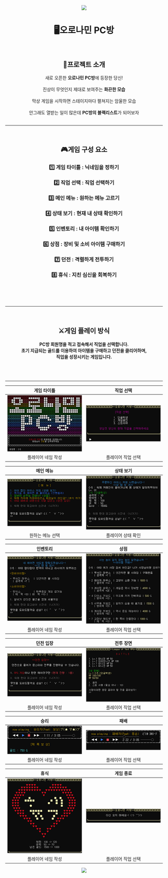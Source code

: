 <div align = "center"> 
<img src="https://capsule-render.vercel.app/api?type=waving&color=F79797&height=120&section=header" />

<h1>🖥오로나민 PC방</h1>
<br>
<h2> 📢프로젝트 소개 </h2>
새로 오픈한 <b>오로나민 PC방</b>에 등장한 당신!<br><br>
진상이 무엇인지 제대로 보여주는 <b>화끈한 모습</b><br><br>
막상 게임을 시작하면 스테이지마다 펼쳐지는 암울한 모습<br><br>
안그래도 열받는 일이 많은데 <b>PC방의 블랙리스트</b>가 되어보자
<br>
<br>

---

<br>
<h2>🎮게임 구성 요소</h2>

<h3>
1️⃣ 게임 타이틀 : 닉네임을 정하기<br><br>
2️⃣ 직업 선택 : 직업 선택하기<br><br>
3️⃣ 메인 메뉴 : 원하는 메뉴 고르기<br><br>
4️⃣ 상태 보기 : 현재 내 상태 확인하기<br><br>
5️⃣ 인벤토리 : 내 아이템 확인하기<br><br>
6️⃣ 상점 : 장비 및 소비 아이템 구매하기<br><br>
7️⃣ 던전 : 격렬하게 전투하기<br><br>
8️⃣ 휴식 : 지친 심신을 회복하기<br><br></h3>
<br>
<br>

---

<br>
<h2>⚔게임 플레이 방식</h2>
<h4>
    PC방 회원명을 적고 접속해서 직업을 선택합니다.<br>
    초기 지급되는 골드를 이용하여 아이템을 구매하고 던전을 클리어하며,<br>
    직업을 성장시키는 게임입니다.<br>
</h4>
<br>
<br>

---

|게임 타이틀|직업 선택|
|:------:|:------:|
|![title](https://github.com/diddmstn/OronaminC/blob/sangwon/ReadMeImg/1_title.PNG?raw=true)|![job](https://github.com/diddmstn/OronaminC/blob/Dev/ReadMeImg/2_job.PNG?raw=true)|
|플레이어 네임 작성|플레이어 직업 선택|

|메인 메뉴|상태 보기|
|:------:|:------:|
|![main](https://github.com/diddmstn/OronaminC/blob/Dev/ReadMeImg/3_main.PNG?raw=true)|![stat](https://github.com/diddmstn/OronaminC/blob/Dev/ReadMeImg/4_stat.PNG?raw=true)|
|원하는 메뉴 선택|플레이어 상태 확인|

|인벤토리|상점|
|:------:|:------:|
|![inven](https://github.com/diddmstn/OronaminC/blob/sangwon/ReadMeImg/5_inven.PNG?raw=true)|![shop](https://github.com/diddmstn/OronaminC/blob/Dev/ReadMeImg/6_shop.PNG?raw=true)|
|플레이어 네임 작성|플레이어 직업 선택|

|던전 입장|전투 장면|
|:------:|:------:|
|![dungeon](https://github.com/diddmstn/OronaminC/blob/sangwon/ReadMeImg/7_dungeon.PNG?raw=true)|![play](https://github.com/diddmstn/OronaminC/blob/Dev/ReadMeImg/8_play.PNG?raw=true)|
|플레이어 네임 작성|플레이어 직업 선택|

|승리|패배|
|:------:|:------:|
|![win](https://github.com/diddmstn/OronaminC/blob/sangwon/ReadMeImg/10_win.PNG?raw=true)|![lose](https://github.com/diddmstn/OronaminC/blob/Dev/ReadMeImg/11_lose.PNG?raw=true)|
|플레이어 네임 작성|플레이어 직업 선택|

|휴식|게임 종료|
|:------:|:------:|
|![rest](https://github.com/diddmstn/OronaminC/blob/sangwon/ReadMeImg/9_rest.PNG?raw=true)|![end](https://github.com/diddmstn/OronaminC/blob/Dev/ReadMeImg/12_ending.PNG?raw=true)|
|플레이어 네임 작성|플레이어 직업 선택|

<img src="https://capsule-render.vercel.app/api?type=waving&color=F79797&height=120&section=footer" />
</div>

